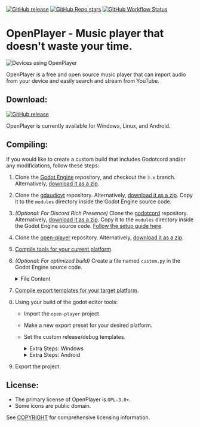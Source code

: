 [![GitHub release](https://img.shields.io/github/v/release/nathanfranke/open-player?include_prereleases&label=Download&sort=date&style=for-the-badge)](https://github.com/nathanfranke/open-player/releases)
[![GitHub Repo stars](https://img.shields.io/github/stars/nathanfranke/open-player?style=for-the-badge)](https://github.com/nathanfranke/open-player)
[![GitHub Workflow Status](https://img.shields.io/github/workflow/status/nathanfranke/open-player/%F0%9F%9B%A0%EF%B8%8F%20Builds?style=for-the-badge)](https://github.com/nathanfranke/open-player/actions)

# OpenPlayer - Music player that doesn't waste your time.

![Devices using OpenPlayer](https://raw.githubusercontent.com/nathanfranke/open-player/main/App/Branding/Screenshots/devices.png)

OpenPlayer is a free and open source music player that can import audio from your device and easily search and stream from YouTube.

## Download:

[![GitHub release](https://img.shields.io/github/v/release/nathanfranke/open-player?include_prereleases&label=Download&sort=date&style=for-the-badge)](https://github.com/nathanfranke/open-player/releases)

OpenPlayer is currently available for Windows, Linux, and Android.

## Compiling:

If you would like to create a custom build that includes Godotcord and/or any modifications, follow these steps:

1) Clone the [Godot Engine](https://github.com/godotengine/godot/) repository, and checkout the `3.x` branch. Alternatively, [download it as a zip](https://github.com/godotengine/godot/archive/refs/heads/3.x.zip).
2) Clone the [gdaudioyt](https://github.com/nathanfranke/gdaudioyt/) repository. Alternatively, [download it as a zip](https://github.com/nathanfranke/gdaudioyt/archive/refs/heads/main.zip). Copy it to the `modules` directory inside the Godot Engine source code.
3) _(Optional: For Discord Rich Presence)_ Clone the [godotcord](https://github.com/Drachenfrucht1/godotcord) repository. Alternatively, [download it as a zip](https://github.com/Drachenfrucht1/godotcord/archive/refs/heads/master.zip). Copy it to the `modules` directory inside the Godot Engine source code. [Follow the setup guide here](https://github.com/Drachenfrucht1/godotcord).
4) Clone the [open-player](https://github.com/nathanfranke/open-player) repository. Alternatively, [download it as a zip](https://github.com/nathanfranke/open-player/archive/refs/heads/main.zip).
5) [Compile tools for your current platform](https://docs.godotengine.org/en/stable/development/compiling/index.html).
6) _(Optional: For optimized build)_ Create a file named `custom.py` in the Godot Engine source code.
	<details>
	<summary>File Content</summary>

	```
	disable_3d = "yes"
	production = "yes"
	deprecated = "no"
	minizip = "no"
	module_arkit_enabled = "no"
	module_bmp_enabled = "no"
	module_bullet_enabled = "no"
	module_camera_enabled = "no"
	module_csg_enabled = "no"
	module_dds_enabled = "no"
	module_enet_enabled = "no"
	module_etc_enabled = "no"
	module_gdnative_enabled = "no"
	module_gdnavigation_enabled = "no"
	module_gridmap_enabled = "no"
	module_hdr_enabled = "no"
	module_jpg_enabled = "no"
	module_jsonrpc_enabled = "no"
	module_ogg_enabled = "no"
	module_opensimplex_enabled = "no"
	module_tga_enabled = "no"
	module_theora_enabled = "no"
	module_tinyexr_enabled = "no"
	module_upnp_enabled = "no"
	module_visual_script_enabled = "no"
	module_vorbis_enabled = "no"
	module_webm_enabled = "no"
	module_webp_enabled = "no"
	```
	</details>
7) [Compile export templates for your target platform](https://docs.godotengine.org/en/stable/development/compiling/index.html).
8) Using your build of the godot editor tools:
	- Import the `open-player` project.
	- Make a new export preset for your desired platform.
	- Set the custom release/debug templates.
	
		<details>
		<summary>Extra Steps: Windows</summary>

		- Set `application/icon` to `res://App/Branding/Logos/logo_bg.ico`.
		</details>

		<details>
		<summary>Extra Steps: Android</summary>

		- Set the debug and/or release keystore.
		- Set `launcher_icons/main_192x192` to `res://App/Branding/Logos/logo_bg_192.png`.
		- Set `launcher_icons/adaptive_foreground_432x432` to `res://App/Branding/Logos/adaptive_fg.png`.
		- Set `launcher_icons/adaptive_background_432x432` to `res://App/Branding/Logos/adaptive_bg.png`.
		- Set `screen/immersive_mode` to `false`.
		- Set `permissions/internet` to `true`.
		- Set `permissions/vibrate` to `true`.
		- Set these extra parameters if desired:
			- `version/code`
			- `version/name`
			- `package/unique_name`
			- `package/name`
		</details>
9)  Export the project.

## License:

- The primary license of OpenPlayer is `GPL-3.0+`.
- Some icons are public domain.

See [COPYRIGHT](https://github.com/nathanfranke/open-player/blob/main/COPYRIGHT) for comprehensive licensing information.
